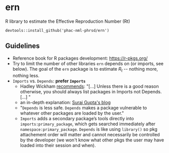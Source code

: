 # ern
R library to estimate the Effective Reproduction Number (Rt)

`devtools::install_github('phac-nml-phrsd/ern')`




## Guidelines

 * Reference book for R packages development: https://r-pkgs.org/
 * Try to limit the number of other libraries `ern` depends on (or imports, see below). The goal of the `ern` package is to estimate $R_t$ -- nothing more, nothing less. 
 * `Imports` vs. `Depends`: **prefer `Imports`**
   * Hadley Wickham [recommends](https://r-pkgs.org/dependencies-mindset-background.html#sec-dependencies-namespace): "[...] Unless there is a good reason otherwise, you should always list packages in Imports not Depends. [...] "
   * an in-depth explanation: [Suraj Gupta's blog](https://blog.thatbuthow.com/how-r-searches-and-finds-stuff/)
    * "`Depends` is less safe. `Depends` makes a package vulnerable to whatever other packages are loaded by the user."
    * `Imports` adds a secondary package’s tools directly into `imports:primary_package`, which gets searched immediately after `namespace:primary_package`. `Depends` is like using `library()` so pkg attachement order will matter and cannot necessarily be controlled by the developer (we won't know what other pkgs the user may have loaded into their session and when).



